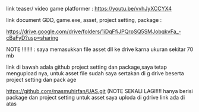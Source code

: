 link teaser/ video game platformer : https://youtu.be/vvhJyXCCYX4

link document GDD, game.exe, asset, project setting, package :

https://drive.google.com/drive/folders/1iDqFfiJPQrpSQ5SMJobqkvFa_-cBaFyD?usp=sharing

NOTE !!!!!!! : saya memasukkan file asset dll ke drive karna ukuran sekitar 70 mb 

link di bawah adala github project setting dan package,saya tetap mengupload nya, untuk asset file 
sudah saya sertakan di g drive beserta project setting dan pack age

https://github.com/masmuhirfan/UAS.git (NOTE SEKALI LAGI!!!! hanya berisi package dan project setting untuk asset 
saya uploda di gdrive link ada di atas
